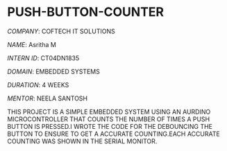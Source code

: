 # PUSH-BUTTON-COUNTER

*COMPANY*: COFTECH IT SOLUTIONS

*NAME*: Asritha M

*INTERN ID*: CT04DN1835

*DOMAIN*: EMBEDDED SYSTEMS

*DURATION*: 4 WEEKS

*MENTOR*: NEELA SANTOSH

THIS PROJECT IS A SIMPLE EMBEDDED SYSTEM USING AN AURDINO MICROCONTROLLER THAT COUNTS THE NUMBER OF TIMES A  PUSH BUTTON IS PRESSED.I WROTE THE CODE FOR THE DEBOUNCING THE BUTTON TO ENSURE TO GET A ACCURATE COUNTING.EACH ACCURATE COUNTING WAS SHOWN IN THE SERIAL MONITOR.
